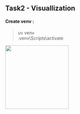 ## Task2 - Visuallization 

#### Create venv :
> uv venv \
> .venv\Scripts\activate








<div>
  <img src = "C:\ds_task2/bar_chart_category" width = "200px" />
</div>

